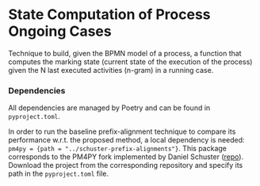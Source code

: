 # State Computation of Process Ongoing Cases

Technique to build, given the BPMN model of a process, a function that computes the marking state (current state of the
execution of the process) given the N last executed activities (n-gram) in a running case.

### Dependencies

All dependencies are managed by Poetry and can be found in `pyproject.toml`.

In order to run the baseline prefix-alignment technique to compare its performance w.r.t. the proposed method, a local
dependency is needed: `pm4py = {path = "../schuster-prefix-alignments"}`. This package corresponds to the PM4PY fork
implemented by Daniel
Schuster ([repo](https://github.com/fit-daniel-schuster/online_process_monitoring_using_incremental_state-space_expansion_an_exact_algorithm/)).
Download the project from the corresponding repository and specify its path in the `pyproject.toml` file.

